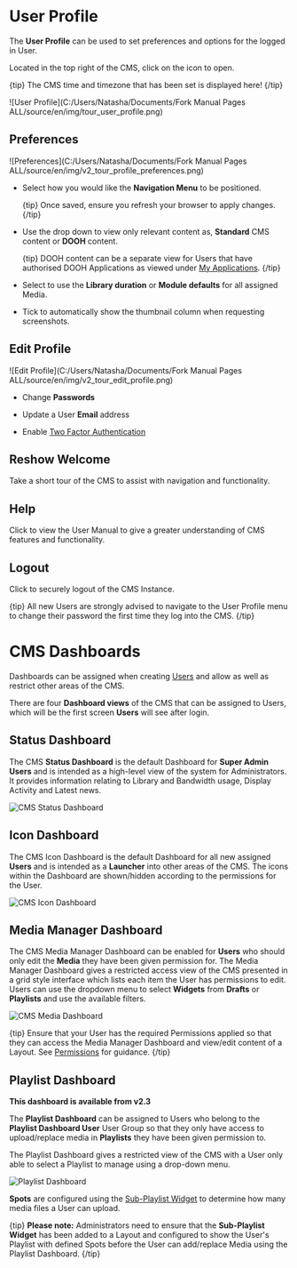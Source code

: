 <!--toc=tour-->

# User Profile

The **User Profile** can be used to set preferences and options for the logged in User.

Located in the top right of the CMS, click on the icon to open.

{tip}
The CMS time and timezone that has been set is displayed here!
{/tip}

![User Profile](C:/Users/Natasha/Documents/Fork Manual Pages ALL/source/en/img/tour_user_profile.png)

## Preferences

![Preferences](C:/Users/Natasha/Documents/Fork Manual Pages ALL/source/en/img/v2_tour_profile_preferences.png) 

- Select how you would like the **Navigation Menu** to be positioned.

  {tip}
  Once saved, ensure you refresh your browser to apply changes.
  {/tip}

- Use the drop down to view only relevant content as, **Standard** CMS content or **DOOH** content.

  {tip}
  DOOH content can be a separate view for Users that have authorised DOOH Applications as viewed under [My Applications](<https://xibo.org.uk/manual/en/users_administration.html#my_applications>).
  {/tip}

- Select to use the **Library duration** or **Module defaults** for all assigned Media.

- Tick to automatically show the thumbnail column when requesting screenshots.





## Edit Profile

![Edit Profile](C:/Users/Natasha/Documents/Fork Manual Pages ALL/source/en/img/v2_tour_edit_profile.png)

- Change **Passwords**
- Update a User **Email** address

- Enable [Two Factor Authentication](<https://xibo.org.uk/manual/en/tour_two_factor_authentication.html>) 

## Reshow Welcome

Take a short tour of the CMS to assist with navigation and functionality.

## Help

Click to view the User Manual to give a greater understanding of CMS features and functionality.

## Logout

Click to securely logout of the CMS Instance.

{tip}
All new Users are strongly advised to navigate to the User Profile menu to change their password the first time they log into the CMS.
{/tip}

# CMS Dashboards

Dashboards can be assigned when creating [Users](users_administration.html) and allow as well as restrict other areas of the CMS.

There are four **Dashboard views** of the CMS that can be assigned to Users, which will be the first screen **Users** will see after login.  

## Status Dashboard

The CMS **Status Dashboard** is the default Dashboard for **Super Admin Users** and is intended as a high-level view of the system for Administrators. It provides information relating to Library and Bandwidth usage, Display Activity and Latest news.

![CMS Status Dashboard](img/tour_cms_status_dashboard.png)



## Icon Dashboard 

The CMS Icon Dashboard is the default Dashboard for all new assigned **Users** and is intended as a **Launcher** into other areas of the CMS. The icons within the Dashboard are shown/hidden according to the permissions for the User.

![CMS Icon Dashboard](img/tour_cms_icon_dashboard.png)



## Media Manager Dashboard

The CMS Media Manager Dashboard can be enabled for **Users** who should only edit the **Media** they have been given permission for. The Media Manager Dashboard gives a restricted access view of the CMS presented in a grid style interface which lists each item the User has permissions to edit. Users can use the dropdown menu to select **Widgets** from **Drafts** or **Playlists** and use the available filters.

![CMS Media Dashboard](img/tour_cms_media_dashboard.png)

{tip}
Ensure that your User has the required Permissions applied so that they can access the Media Manager Dashboard and view/edit content of a Layout. See [Permissions](users_permissions.html) for guidance.
{/tip}

## Playlist Dashboard

**This dashboard is available from v2.3**

The **Playlist Dashboard** can be assigned to Users who belong to the **Playlist Dashboard User** User Group so that they only have access to upload/replace media in **Playlists** they have been given permission to.

The Playlist Dashboard gives a restricted view of the CMS with a User only able to select a Playlist to manage using a drop-down menu.

![Playlist Dashboard](img/v2.3_tour_cms_dashboards_playlist_dashboard.png)

**Spots** are configured using the [Sub-Playlist Widget](media_module_subplaylist.html) to determine how many media files a User can upload. 

{tip}
**Please note:** Administrators need to ensure that the **Sub-Playlist Widget** has been added to a Layout and configured to show the User's Playlist with defined Spots before the User can add/replace Media using the Playlist Dashboard.
{/tip}

